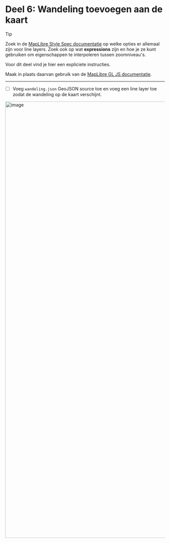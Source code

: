 # Deel 6: Wandeling toevoegen aan de kaart

> [!TIP]
> Zoek in de [MapLibre Style Spec documentatie](https://maplibre.org/maplibre-style-spec/) op welke opties er allemaal zijn voor line layers. Zoek ook op wat **expressions** zijn en hoe je ze kunt gebruiken om eigenschappen te interpoleren tussen zoomniveau's.

Voor dit deel vind je hier een expliciete instructies.

Maak in plaats daarvan gebruik van de [MapLibre GL JS documentatie](https://maplibre.org/maplibre-gl-js/docs/).

---

- [ ] Voeg `wandeling.json` GeoJSON source toe en voeg een line layer toe zodat de wandeling op de kaart verschijnt.



<img width="1381" alt="image" src="https://github.com/user-attachments/assets/088a3ee1-a829-489e-97cd-877de040f2e7" />
